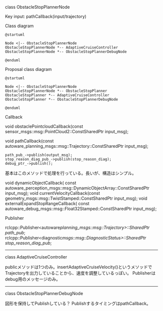 class ObstacleStopPlannerNode

Key input: pathCallback(input/trajectory)

Class diagram
```plantuml
@startuml

Node <|-- ObstacleStopPlannerNode
ObstacleStopPlannerNode *-- AdaptiveCruiseController
ObstacleStopPlannerNode *-- ObstacleStopPlannerDebugNode

@enduml
```

Proposal class diagram
```plantuml
@startuml

Node <|-- ObstacleStopPlannerNode
ObstacleStopPlannerNode *-- ObstacleStopPlanner
ObstacleStopPlanner *-- AdaptiveCruiseController
ObstacleStopPlanner *-- ObstacleStopPlannerDebugNode

@enduml
```

Callback

void obstaclePointcloudCallback(const sensor_msgs::msg::PointCloud2::ConstSharedPtr input_msg);

void pathCallback(const autoware_planning_msgs::msg::Trajectory::ConstSharedPtr input_msg);

```
path_pub_->publish(output_msg);
stop_reason_diag_pub_->publish(stop_reason_diag);
debug_ptr_->publish();
```

基本はこのメソッドで処理を行っている。長いが、構造はシンプル。

void dynamicObjectCallback(
const autoware_perception_msgs::msg::DynamicObjectArray::ConstSharedPtr input_msg);
void currentVelocityCallback(const geometry_msgs::msg::TwistStamped::ConstSharedPtr input_msg);
void externalExpandStopRangeCallback(
const autoware_debug_msgs::msg::Float32Stamped::ConstSharedPtr input_msg);

Publisher

rclcpp::Publisher<autoware*planning_msgs::msg::Trajectory>::SharedPtr path_pub*;
rclcpp::Publisher<diagnostic*msgs::msg::DiagnosticStatus>::SharedPtr stop_reason_diag_pub*;


---

class AdaptiveCruiseController

publicメソッドは1つのみ。insertAdaptiveCruiseVelocity()というメソッドでTrajectoryを出力していることから、速度を調整しているっぽい。
Publisherはdebug用のメッセージのみ。


---

class ObstacleStopPlannerDebugNode

図形を保持してPublishしている？
PublishするタイミングはpathCallback。
